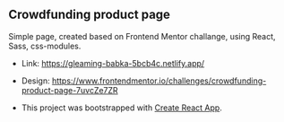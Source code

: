 ## Crowdfunding product page
Simple page, created based on Frontend Mentor challange, using React, Sass, css-modules.
  
- Link: https://gleaming-babka-5bcb4c.netlify.app/

- Design: https://www.frontendmentor.io/challenges/crowdfunding-product-page-7uvcZe7ZR

- This project was bootstrapped with [Create React App](https://github.com/facebook/create-react-app).

